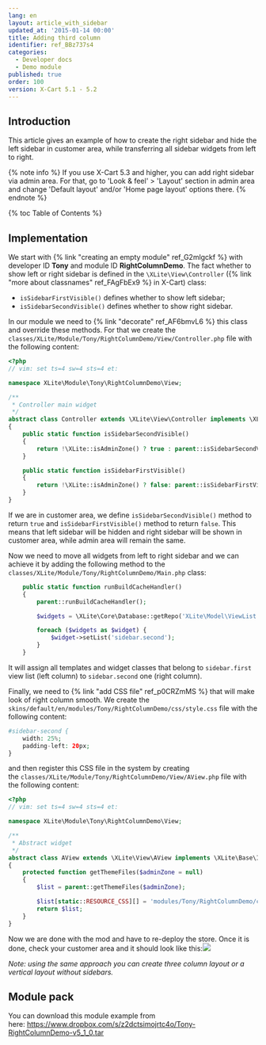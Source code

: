 ```yaml
---
lang: en
layout: article_with_sidebar
updated_at: '2015-01-14 00:00'
title: Adding third column
identifier: ref_BBz737s4
categories:
  - Developer docs
  - Demo module
published: true
order: 100
version: X-Cart 5.1 - 5.2
---
```

## Introduction

This article gives an example of how to create the right sidebar and hide the left sidebar in customer area, while transferring all sidebar widgets from left to right.

{% note info %}
If you use X-Cart 5.3 and higher, you can add right sidebar via admin area. For that, go to 'Look & feel' > 'Layout' section in admin area and change 'Default layout' and/or 'Home page layout' options there.
{% endnote %}

{% toc Table of Contents %}

## Implementation

We start with {% link "creating an empty module" ref_G2mlgckf %} with developer ID **Tony** and module ID **RightColumnDemo**. The fact whether to show left or right sidebar is defined in the `\XLite\View\Controller` ({% link "more about classnames" ref_FAgFbEx9 %} in X-Cart) class: 

*   `isSidebarFirstVisible()` defines whether to show left sidebar;
*   `isSidebarSecondVisible()` defines whether to show right sidebar.

In our module we need to {% link "decorate" ref_AF6bmvL6 %} this class and override these methods. For that we create the `classes/XLite/Module/Tony/RightColumnDemo/View/Controller.php` file with the following content: 

```php
<?php
// vim: set ts=4 sw=4 sts=4 et:

namespace XLite\Module\Tony\RightColumnDemo\View;

/**
 * Controller main widget
 */
abstract class Controller extends \XLite\View\Controller implements \XLite\Base\IDecorator
{    
    public static function isSidebarSecondVisible()
    {
        return !\XLite::isAdminZone() ? true : parent::isSidebarSecondVisible();
    }

    public static function isSidebarFirstVisible()
    {
        return !\XLite::isAdminZone() ? false: parent::isSidebarFirstVisible();
    }
}
```

If we are in customer area, we define `isSidebarSecondVisible()` method to return `true` and `isSidebarFirstVisible()` method to return `false`. This means that left sidebar will be hidden and right sidebar will be shown in customer area, while admin area will remain the same.

Now we need to move all widgets from left to right sidebar and we can achieve it by adding the following method to the `classes/XLite/Module/Tony/RightColumnDemo/Main.php` class: 

```php
    public static function runBuildCacheHandler()
    {
        parent::runBuildCacheHandler();

        $widgets = \XLite\Core\Database::getRepo('XLite\Model\ViewList')->findClassList('sidebar.first', 'customer');

        foreach ($widgets as $widget) {
            $widget->setList('sidebar.second');
        }
    }
```

It will assign all templates and widget classes that belong to `sidebar.first` view list (left column) to `sidebar.second` one (right column).

Finally, we need to {% link "add CSS file" ref_p0CRZmMS %} that will make look of right column smooth. We create the `skins/default/en/modules/Tony/RightColumnDemo/css/style.css` file with the following content: 

```php
#sidebar-second {
    width: 25%;
    padding-left: 20px;
}
```

and then register this CSS file in the system by creating the `classes/XLite/Module/Tony/RightColumnDemo/View/AView.php` file with the following content: 

```php
<?php
// vim: set ts=4 sw=4 sts=4 et:

namespace XLite\Module\Tony\RightColumnDemo\View;

/**
 * Abstract widget
 */
abstract class AView extends \XLite\View\AView implements \XLite\Base\IDecorator
{    
    protected function getThemeFiles($adminZone = null)
    {
        $list = parent::getThemeFiles($adminZone);

        $list[static::RESOURCE_CSS][] = 'modules/Tony/RightColumnDemo/css/style.css';
        return $list;
    }
}
```

Now we are done with the mod and have to re-deploy the store. Once it is done, check your customer area and it should look like this:![]({{site.baseurl}}/attachments/524300/8356186.png)

_Note: using the same approach you can create three column layout or a vertical layout without sidebars._

## Module pack
You can download this module example from here: <https://www.dropbox.com/s/z2dctsimojrtc4o/Tony-RightColumnDemo-v5_1_0.tar>